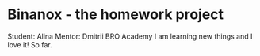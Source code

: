 # Binanox - the homework project

Student: Alina
Mentor: Dmitrii
BRO Academy
I am learning new things and I love it!
So far.